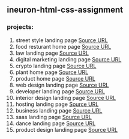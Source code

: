## ineuron-html-css-assignment
### projects:
1. street style landing page [Source URL](https://github.com/parveshahamed00/css-StreeetStyleLandingPage)
2. food resturant home page [Source URL](https://github.com/parveshahamed00/css-FoodRestaurantHomePage)
3. law landing page [Source URL](https://github.com/parveshahamed00/css-LawLandingPage)
4. digital marketing landing page [Source URL](https://github.com/parveshahamed00/css-DegitalMarketingHomePage)
5. crypto landing page [Source URL](https://github.com/parveshahamed00/css-CryptoLandingPage)
6. plant home page [Source URL](https://github.com/parveshahamed00/css-PlantHomePage)
7. product home page [Source URL](https://github.com/parveshahamed00/css-ProductHomePage)
8. web design landing page [Source URL](https://github.com/parveshahamed00/css-WebDesignLandingPage)
9. developer landing page [Source URL](https://github.com/parveshahamed00/css-DeveloperLandingPage)
10. interior design landing page [Source URL](https://github.com/parveshahamed00/css-InteriorDesignLandingPage)
11. hosting landing page [Source URL](https://github.com/parveshahamed00/css-HostingLandingpage)
12. business landing page [Source URL](https://github.com/parveshahamed00/css-BusinessLandingpage)
13. saas landing page [Source URL](https://github.com/parveshahamed00/css-SAASLandingpage)
14. dance landing page [Source URL](https://github.com/parveshahamed00/css-Dancelanding)
15. product design landing page [Source URL](https://github.com/parveshahamed00/css-ProductDesignlandingpage)
